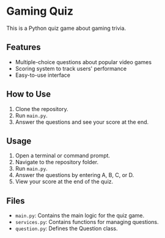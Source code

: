 # Gaming Quiz

This is a Python quiz game about gaming trivia.

## Features

- Multiple-choice questions about popular video games
- Scoring system to track users' performance
- Easy-to-use interface

## How to Use

1. Clone the repository.
2. Run `main.py`.
3. Answer the questions and see your score at the end.

## Usage

1. Open a terminal or command prompt.
2. Navigate to the repository folder.
3. Run `main.py`.
4. Answer the questions by entering A, B, C, or D.
5. View your score at the end of the quiz.

## Files

- `main.py`: Contains the main logic for the quiz game.
- `services.py`: Contains functions for managing questions.
- `question.py`: Defines the Question class.
